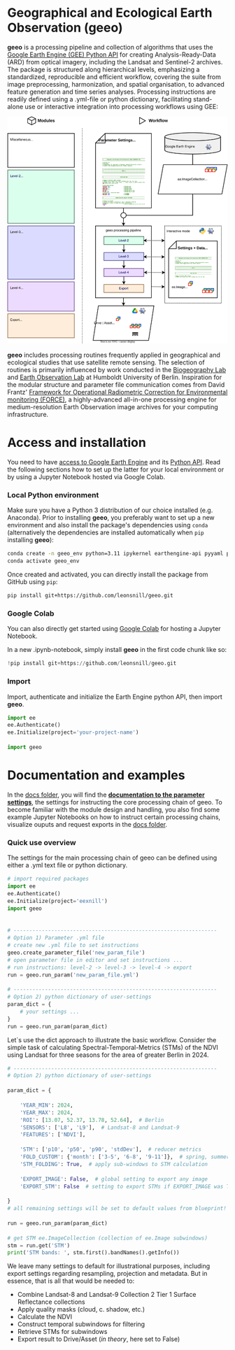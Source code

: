# Geographical and Ecological Earth Observation (geeo)
**geeo** is a processing pipeline and collection of algorithms that uses the [Google Earth Engine (GEE) Python API](https://developers.google.com/earth-engine/guides/python_install) for creating Analysis-Ready-Data (ARD) from optical imagery, including the Landsat and Sentinel-2 archives. The package is structured along hierarchical levels, emphasizing a standardized, reproducible and efficient workflow, covering the suite from image preprocessing, harmonization, and spatial organisation, to advanced feature generation and time series analyses. 
Processing instructions are readily defined using a .yml-file or python dictionary, facilitating stand-alone use or interactive integration into processing workflows using GEE:

![sample SVG image](geeo/data/fig/geeo_workflow_manuscript.svg)

**geeo** includes processing routines frequently applied in geographical and ecological studies that use satellite remote sensing. The selection of routines is primarily influenced by work conducted in the [Biogeography Lab](https://pages.cms.hu-berlin.de/biogeo/website/) and [Earth Observation Lab](https://eolab.geographie.hu-berlin.de/) at Humboldt University of Berlin. Inspiration for the modular structure and parameter file communication comes from David Frantz' [Framework for Operational Radiometric Correction for Environmental monitoring (FORCE)](https://force-eo.readthedocs.io/en/latest/index.html), a highly-advanced all-in-one processing engine for medium-resolution Earth Observation image archives for your computing infrastructure.

# Access and installation

You need to have [access to Google Earth Engine](https://developers.google.com/earth-engine/guides/access) and its [Python API](https://developers.google.com/earth-engine/guides/python_install). Read the following sections how to set up the latter for your local environment or by using a Jupyter Notebook hosted via Google Colab.  

### Local Python environment
Make sure you have a Python 3 distribution of our choice installed (e.g. Anaconda). Prior to installing **geeo**, you preferably want to set up a new environment and also install the package's dependencies using `conda` (alternatively the dependencies are installed automatically when `pip` installing **geeo**):

```bash
conda create -n geeo_env python=3.11 ipykernel earthengine-api pyyaml pandas geopandas matplotlib tqdm ipyleaflet ipywidgets gdal scikit-learn
conda activate geeo_env
```

Once created and activated, you can directly install the package from GitHub using `pip`:

```bash
pip install git+https://github.com/leonsnill/geeo.git
```

### Google Colab
You can also directly get started using [Google Colab](https://colab.research.google.com/) for hosting a Jupyter Notebook.

In a new .ipynb-notebook, simply install **geeo** in the first code chunk like so:

```python
!pip install git+https://github.com/leonsnill/geeo.git
```

### Import

Import, authenticate and initialize the Earth Engine python API, then import **geeo**.

```python
import ee
ee.Authenticate()
ee.Initialize(project='your-project-name')

import geeo
```


# Documentation and examples

In the [docs folder](docs), you will find the **[documentation to the parameter settings](docs/documentation.md)**, the settings for instructing the core processing chain of geeo. To become familiar with the module design and handling, you also find some example Jupyter Notebooks on how to instruct certain processing chains, visualize ouputs and request exports in the [docs folder](docs).

### Quick use overview

The settings for the main processing chain of geeo can be defined using either a .yml text file or python dictionary. 

```python
# import required packages
import ee
ee.Authenticate()
ee.Initialize(project='eexnill')
import geeo


# -----------------------------------------------------------------
# Option 1) Parameter .yml file
# create new .yml file to set instructions
geeo.create_parameter_file('new_param_file')
# open parameter file in editor and set instructions ...
# run instructions: level-2 -> level-3 -> level-4 -> export
run = geeo.run_param('new_param_file.yml')

# -----------------------------------------------------------------
# Option 2) python dictionary of user-settings
param_dict = {
    # your settings ...
}
run = geeo.run_param(param_dict)
```

Let`s use the dict approach to illustrate the basic workflow. Consider the simple task of calculating Spectral-Temporal-Metrics (STMs) of the NDVI using Landsat for three seasons for the area of greater Berlin in 2024.

```python
# -----------------------------------------------------------------
# Option 2) python dictionary of user-settings

param_dict = {
    
    'YEAR_MIN': 2024,
    'YEAR_MAX': 2024,
    'ROI': [13.07, 52.37, 13.78, 52.64],  # Berlin
    'SENSORS': ['L8', 'L9'],  # Landsat-8 and Landsat-9
    'FEATURES': ['NDVI'],
    
    'STM': ['p10', 'p50', 'p90', 'stdDev'],  # reducer metrics
    'FOLD_CUSTOM': {'month': ['3-5', '6-8', '9-11']},  # spring, summer, autumn sub-windows
    'STM_FOLDING': True,  # apply sub-windows to STM calculation
    
    'EXPORT_IMAGE': False,  # global setting to export any image
    'EXPORT_STM': False  # setting to export STMs if EXPORT_IMAGE was True

}
# all remaining settings will be set to default values from blueprint!

run = geeo.run_param(param_dict)

# get STM ee.ImageCollection (collection of ee.Image subwindows)
stm = run.get('STM')
print('STM bands: ', stm.first().bandNames().getInfo())
```

We leave many settings to default for illustrational purposes, including export settings regarding resampling, projection and metadata.
But in essence, that is all that would be needed to:

- Combine Landsat-8 and Landsat-9 Collection 2 Tier 1 Surface Reflectance collections
- Apply quality masks (cloud, c. shadow, etc.)
- Calculate the NDVI
- Construct temporal subwindows for filtering
- Retrieve STMs for subwindows
- Export result to Drive/Asset (*in theory*, here set to False) 
